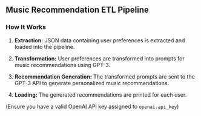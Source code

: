 ## Music Recommendation ETL Pipeline
### How It Works

1. **Extraction:** JSON data containing user preferences is extracted and loaded into the pipeline.

2. **Transformation:** User preferences are transformed into prompts for music recommendations using GPT-3.

3. **Recommendation Generation:** The transformed prompts are sent to the GPT-3 API to generate personalized music recommendations.

4. **Loading:** The generated recommendations are printed for each user.

(Ensure you have a valid OpenAI API key assigned to `openai.api_key`)
